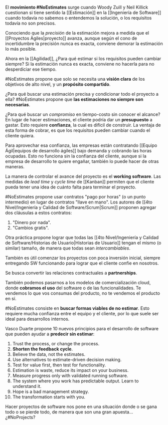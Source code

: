 El **movimiento \#NoEstimates** surge cuando Woody Zuill y Neil Killick cuestionan si tiene sentido la [[Estimación]] en la [[Ingeniería de Software]] cuando todavía no sabemos o entendemos la solución, o los requisitos todavía no son precisos.

Conociendo que la _precisión_ de la estimación mejora a medida que el [[Proyectos Ágiles|proyecto]] avanza, aunque según el cono de incertidumbre la precisión nunca es exacta, conviene demorar la estimación lo más posible.

Ahora en la [[Agilidad]], ¿Para qué estimar si los requisitos pueden cambiar siempre? Si la estimación nunca es exacta, conviene no hacerla para no desperdiciar ese tiempo.

\#NoEstimates propone que solo se necesita una **visión clara** de los objetivos de alto nivel, y un **propósito compartido**.

¿Para qué buscar una estimación precisa y condicionar todo el proyecto a ella? \#NoEstimates propone que **las estimaciones no siempre son necesarias**.

¿Para qué buscar un _compromiso_ en tiempo-costo sin conocer el alcance? En lugar de hacer estimaciones, el cliente podría dar un **presupuesto** a gastar. Esto requiere **confianza**, la cual es difícil de construir. La ventaja de esta forma de cobrar, es que los requisitos pueden cambiar cuando el cliente quiera.

Para aprovechar esa confianza, las empresas están contratando [[Equipo Ágil|equipos de desarrollo ágiles]] bajo demanda y cobrando las horas ocupadas. Esto no funciona sin la confianza del cliente, aunque si la empresa de desarrollo te quiere engañar, también lo puede hacer de otras maneras.

La manera de controlar el avance del proyecto es el **working software**. Las medidas de _lead time_ y _cycle time_ de [[Kanban]] permiten que el cliente pueda tener una idea de cuánto falta para terminar el proyecto.

\#NoEstimates propone usar contratos "pago por horas" (o un punto intermedio) en lugar de contratos "llave en mano". Los autores de [[4to Nivel/Ingeniería y Calidad de Software/Scrum|Scrum]] proponen agregar dos cláusulas a estos contratos:

1. "Dinero por nada".
2. "Cambios gratis".

Otra práctica propone lograr que todas las [[4to Nivel/Ingeniería y Calidad de Software/Historias de Usuario|Historias de Usuario]] tengan el mismo (o similar) tamaño, de manera que todas sean _intercambiables_.

También es útil comenzar los proyectos con poca inversión inicial, siempre entregando SW funcionando para lograr que el cliente confie en nosotros.

Se busca convertir las relaciones contractuales a **partnerships**.

También podemos pasarnos a los modelos de comercialización cloud, donde **cobramos el uso** del software o de las funcionalidades. Te vendemos lo que vos consumas del producto, no te vendemos el producto en sí.

\#NoEstimates consiste en **buscar formas viables de no estimar**. Esto requiere mucha confianza entre el equipo y el cliente, por lo que suele ser ideal para desarrollos internos.

Vasco Duarte propone 10 nuevos principios para el desarrollo de software que pueden ayudar a **predecir sin estimar**:

1. Trust the process, or change the process.
2. **Shorten the feedback cycle**.
3. Believe the data, not the estimates.
4. Use alternatives to estimate-driven decision making.
5. Test for value first, then test for functionality.
6. Estimation is waste, reduce its impact on your business.
7. Measure progress only with validated running software.
8. The system where you work has predictable output. Learn to understand it.
9. Hope is a bad management strategy.
10. The transformation starts with you.

Hacer proyectos de software nos pone en una situación donde o se gana todo o se pierde todo, de manera que son una gran apuesta... ¿\#NoProjects?
